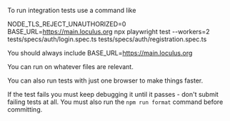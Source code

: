 To run integration tests use a command like

NODE_TLS_REJECT_UNAUTHORIZED=0 BASE_URL=https://main.loculus.org npx playwright test --workers=2 tests/specs/auth/login.spec.ts tests/specs/auth/registration.spec.ts

You should always include BASE_URL=https://main.loculus.org

You can run on whatever files are relevant.

You can also run tests with just one browser to make things faster.

If the test fails you must keep debugging it until it passes - don't submit failing tests at all.
You must also run the `npm run format` command before committing.
